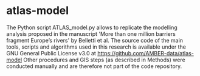 # atlas-model
The Python script ATLAS_model.py allows to replicate the modelling analysis proposed in the manuscript 'More than one million barriers fragment Europe’s rivers' by Belletti et al. 
The source code of the main tools, scripts and algorithms used in this research is available under the GNU General Public License v3.0 at https://github.com/AMBER-data/atlas-model
Other procedures and GIS steps (as described in Methods) were conducted manually and are therefore not part of the code repository.


